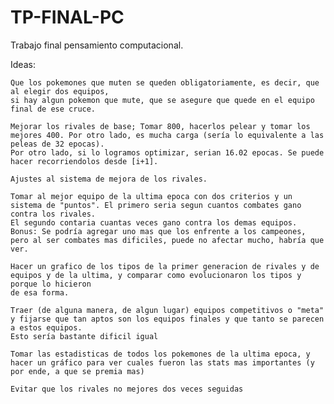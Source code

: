 # TP-FINAL-PC

Trabajo final pensamiento computacional. 

Ideas:

    Que los pokemones que muten se queden obligatoriamente, es decir, que al elegir dos equipos, 
    si hay algun pokemon que mute, que se asegure que quede en el equipo final de ese cruce.

    Mejorar los rivales de base; Tomar 800, hacerlos pelear y tomar los mejores 400. Por otro lado, es mucha carga (sería lo equivalente a las peleas de 32 epocas).
    Por otro lado, si lo logramos optimizar, serian 16.02 epocas. Se puede hacer recorriendolos desde [i+1].
    
    Ajustes al sistema de mejora de los rivales.
    
    Tomar al mejor equipo de la ultima epoca con dos criterios y un sistema de "puntos". El primero seria segun cuantos combates gano contra los rivales.
    El segundo contaria cuantas veces gano contra los demas equipos.
    Bonus: Se podría agregar uno mas que los enfrente a los campeones, pero al ser combates mas dificiles, puede no afectar mucho, habría que ver.

    Hacer un grafico de los tipos de la primer generacion de rivales y de equipos y de la ultima, y comparar como evolucionaron los tipos y porque lo hicieron
    de esa forma.

    Traer (de alguna manera, de algun lugar) equipos competitivos o "meta" y fijarse que tan aptos son los equipos finales y que tanto se parecen a estos equipos.
    Esto sería bastante dificil igual

    Tomar las estadisticas de todos los pokemones de la ultima epoca, y hacer un gráfico para ver cuales fueron las stats mas importantes (y por ende, a que se premia mas)

    Evitar que los rivales no mejores dos veces seguidas